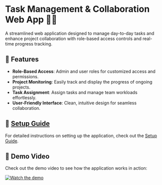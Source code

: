 # Task Management & Collaboration Web App 📝💼

A streamlined web application designed to manage day-to-day tasks and enhance project collaboration with role-based access controls and real-time progress tracking.

## 🚀 Features
- **Role-Based Access**: Admin and user roles for customized access and permissions.
- **Project Monitoring**: Easily track and display the progress of ongoing projects.
- **Task Assignment**: Assign tasks and manage team workloads effortlessly.
- **User-Friendly Interface**: Clean, intuitive design for seamless collaboration.

## 📄 [Setup Guide](guide.md)

For detailed instructions on setting up the application, check out the [Setup Guide](guide.md).

## 🎥 Demo Video

Check out the demo video to see how the application works in action:

[![Watch the demo](https://img.youtube.com/vi/YOUR_VIDEO_ID/maxresdefault.jpg)](https://www.youtube.com/watch?v=YOUR_VIDEO_ID)

